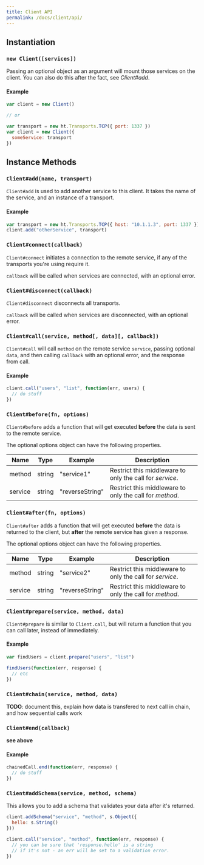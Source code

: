 ```yaml
---
title: Client API
permalink: /docs/client/api/
---
```


## Instantiation

### `new Client([services])`

Passing an optional object as an argument will mount those services on the client. You can also do this after the fact, see *Client#add*.

#### Example

```js
var client = new Client()

// or

var transport = new ht.Transports.TCP({ port: 1337 })
var client = new Client({
  someService: transport
})
```

## Instance Methods

### `Client#add(name, transport)`

`Client#add` is used to add another service to this client. It takes the name of the service, and an instance of a transport.

#### Example

```js
var transport = new ht.Transports.TCP({ host: "10.1.1.3", port: 1337 })
client.add("otherService", transport)
```

### `Client#connect(callback)`

`Client#connect` initiates a connection to the remote service, if any of the transports you're using require it.

`callback` will be called when services are connected, with an optional error.

### `Client#disconnect(callback)`

`Client#disconnect` disconnects all transports.

`callback` will be called when services are disconnected, with an optional error.

### `Client#call(service, method[, data][, callback])`

`Client#call` will call `method` on the remote service `service`, passing optional `data`, and then calling `callback` with an optional error, and the response from call.

#### Example
```js
client.call("users", "list", function(err, users) {
  // do stuff
})
```

### `Client#before(fn, options)`

`Client#before` adds a function that will get executed **before** the data is sent to the remote service.

The optional options object can have the following properties.

| Name    | Type   | Example         | Description                                              |
|---------|--------|-----------------|----------------------------------------------------------|
| method  | string | "service1"      | Restrict this middleware to only the call for *service*. |
| service | string | "reverseString" | Restrict this middleware to only the call for *method*.  |

### `Client#after(fn, options)`

`Client#after` adds a function that will get executed **before** the data is returned to the client, but **after** the remote service has given a response.

The optional options object can have the following properties.

| Name    | Type   | Example         | Description                                              |
|---------|--------|-----------------|----------------------------------------------------------|
| method  | string | "service2"      | Restrict this middleware to only the call for *service*. |
| service | string | "reverseString" | Restrict this middleware to only the call for *method*.  |

### `Client#prepare(service, method, data)`

`Client#prepare` is similar to `Client.call`, but will return a function that you can call later, instead of immediately.

#### Example

```js
var findUsers = client.prepare("users", "list")

findUsers(function(err, response) {
  // etc
})
```

### `Client#chain(service, method, data)`

**TODO**: document this, explain how data is transfered to next call in chain, and how sequential calls work

### `Client#end(callback)`

**see above**

#### Example

```js
chainedCall.end(function(err, response) {
  // do stuff
})
```

### `Client#addSchema(service, method, schema)`

This allows you to add a schema that validates your data after it's returned.

```js
client.addSchema("service", "method", s.Object({
  hello: s.String()
}))

client.call("service", "method", function(err, response) {
  // you can be sure that 'response.hello' is a string
  // if it's not - an err will be set to a validation error.
})
```

